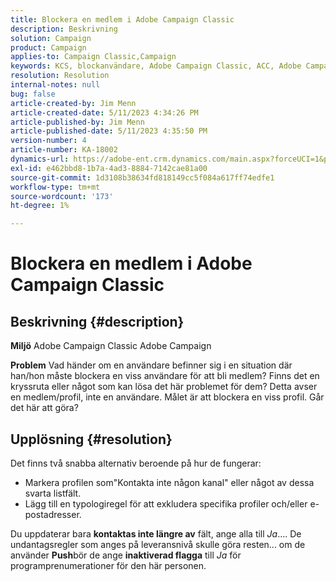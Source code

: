 ```yaml
---
title: Blockera en medlem i Adobe Campaign Classic
description: Beskrivning
solution: Campaign
product: Campaign
applies-to: Campaign Classic,Campaign
keywords: KCS, blockanvändare, Adobe Campaign Classic, ACC, Adobe Campaign, How To
resolution: Resolution
internal-notes: null
bug: false
article-created-by: Jim Menn
article-created-date: 5/11/2023 4:34:26 PM
article-published-by: Jim Menn
article-published-date: 5/11/2023 4:35:50 PM
version-number: 4
article-number: KA-18002
dynamics-url: https://adobe-ent.crm.dynamics.com/main.aspx?forceUCI=1&pagetype=entityrecord&etn=knowledgearticle&id=b0555aae-19f0-ed11-8849-6045bd006295
exl-id: e462bbd8-1b7a-4ad3-8884-7142cae81a00
source-git-commit: 1d3108b38634fd818149cc5f084a617ff74edfe1
workflow-type: tm+mt
source-wordcount: '173'
ht-degree: 1%

---
```


# Blockera en medlem i Adobe Campaign Classic

## Beskrivning {#description}


<b>Miljö</b>
Adobe Campaign Classic Adobe Campaign

<b>Problem</b>
Vad händer om en användare befinner sig i en situation där han/hon måste blockera en viss användare för att bli medlem?
Finns det en kryssruta eller något som kan lösa det här problemet för dem?
Detta avser en medlem/profil, inte en användare. Målet är att blockera en viss profil. Går det här att göra?




## Upplösning {#resolution}


Det finns två snabba alternativ beroende på hur de fungerar:

- Markera profilen som&quot;Kontakta inte någon kanal&quot; eller något av dessa svarta listfält.
- Lägg till en typologiregel för att exkludera specifika profiler och/eller e-postadresser.




Du uppdaterar bara <b>kontaktas inte längre av</b> fält, ange alla till *Ja*.... De undantagsregler som anges på leveransnivå skulle göra resten... om de använder <b>Push</b>bör de ange <b>inaktiverad flagga</b> till *Ja* för programprenumerationer för den här personen.
